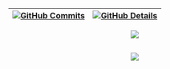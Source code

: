 | [![GitHub Commits](http://github-profile-summary-cards.vercel.app/api/cards/productive-time?username=ayronribeiro&theme=dracula&utcOffset=-3)](https://github.com/vn7n24fzkq/github-profile-summary-cards) | [![GitHub Details](http://github-profile-summary-cards.vercel.app/api/cards/profile-details?username=ayronribeiro&theme=dracula)](https://github.com/vn7n24fzkq/github-profile-summary-cards) |  
| ----------- | ----------- |

<div align="center">
<a href="https://skillicons.dev">
  <img src="https://skillicons.dev/icons?i=git,vscode,javascript,typescript,css,html,react,next,tailwind,sass,nodejs,express,figma,github,linux,postman,styledcomponents,vercel,bootstrap,mongodb,postgres" />
</a>
<br />
</div>

## 
<div align="center">
  <img src="https://github-profile-trophy.vercel.app/?username=ayronribeiro&row=1&column=6&theme=dracula&margin-w=15&margin-h=15"/>
</div>

